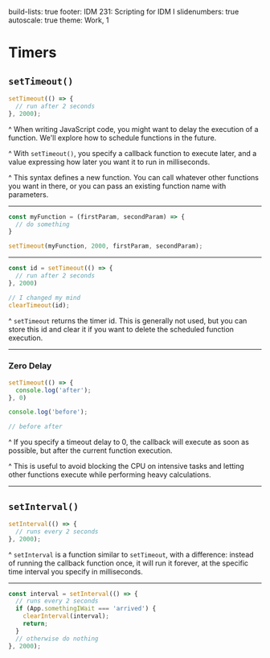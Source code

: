 build-lists: true
footer: IDM 231: Scripting for IDM I
slidenumbers: true
autoscale: true
theme: Work, 1


# Timers

## `setTimeout()`

```javascript
setTimeout(() => {
  // run after 2 seconds
}, 2000);
```

^ When writing JavaScript code, you might want to delay the execution of a function. We'll explore how to schedule functions in the future.

^ With `setTimeout()`, you specify a callback function to execute later, and a value expressing how later you want it to run in milliseconds.

^ This syntax defines a new function. You can call whatever other functions you want in there, or you can pass an existing function name with parameters.

---

```javascript
const myFunction = (firstParam, secondParam) => {
  // do something
}

setTimeout(myFunction, 2000, firstParam, secondParam);
```

---

```javascript
const id = setTimeout(() => {
  // run after 2 seconds
}, 2000)

// I changed my mind
clearTimeout(id);
```

^ `setTimeout` returns the timer id. This is generally not used, but you can store this id and clear it if you want to delete the scheduled function execution.

---

### Zero Delay

```javascript
setTimeout(() => {
  console.log('after');
}, 0)

console.log('before');

// before after
```

^ If you specify a timeout delay to 0, the callback will execute as soon as possible, but after the current function execution.

^ This is useful to avoid blocking the CPU on intensive tasks and letting other functions execute while performing heavy calculations.

---

## `setInterval()`

```javascript
setInterval(() => {
  // runs every 2 seconds
}, 2000);
```

^ `setInterval` is a function similar to `setTimeout`, with a difference: instead of running the callback function once, it will run it forever, at the specific time interval you specify in milliseconds.

---

```javascript
const interval = setInterval(() => {
  // runs every 2 seconds
  if (App.somethingIWait === 'arrived') {
    clearInterval(interval);
    return;
  }
  // otherwise do nothing
}, 2000);
```
